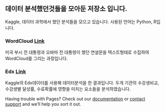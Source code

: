 ## 데이터 분석했던것들을 모아둔 저장소 입니다.
Kaggle, 데이터 과학에서 했던 분석들을 모으고 있습니다.
사용된 언어는 Python, R입니다.


### WordCloud [Link](https://hyunsik-yoo.github.io/Data_Analysis/wordcloud)
미국 부시 전 대통령과 오바마 전 대통령이 했던 연설문을 텍스트형태로 수집하여 WordCloud를 그리는
과정입니다.

### Edx [Link](https://hyunsik-yoo.github.io/Data_Analysis/kaggle/edx/edx)
Kaggle의 Edx데이터를 사용해 데이터분석을 한 결과입니다.
두개 기관의 수강생비교, 수강생별 달성률, 수료확률에 영향을 미치는 요소들을 분석하였습니다.


Having trouble with Pages? Check out our [documentation](https://help.github.com/categories/github-pages-basics/) or [contact support](https://github.com/contact) and we’ll help you sort it out.
